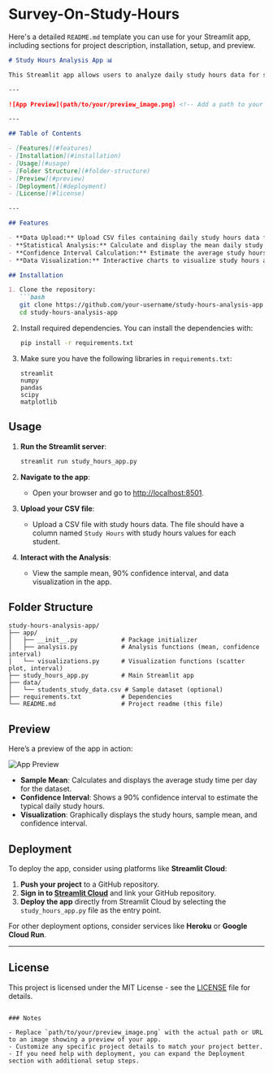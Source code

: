 # Survey-On-Study-Hours

Here's a detailed `README.md` template you can use for your Streamlit app, including sections for project description, installation, setup, and preview.

```markdown
# Study Hours Analysis App 📊

This Streamlit app allows users to analyze daily study hours data for students, including statistical insights, visualizations, and confidence interval calculations. Users can upload a CSV file with study hours data and interactively explore the analysis.

---

![App Preview](path/to/your/preview_image.png) <!-- Add a path to your image preview here -->

---

## Table of Contents

- [Features](#features)
- [Installation](#installation)
- [Usage](#usage)
- [Folder Structure](#folder-structure)
- [Preview](#preview)
- [Deployment](#deployment)
- [License](#license)

---

## Features

- **Data Upload:** Upload CSV files containing daily study hours data for multiple students.
- **Statistical Analysis:** Calculate and display the mean daily study hours.
- **Confidence Interval Calculation:** Estimate the average study hours using a 90% confidence interval.
- **Data Visualization:** Interactive charts to visualize study hours and confidence intervals.

## Installation

1. Clone the repository:
   ```bash
   git clone https://github.com/your-username/study-hours-analysis-app.git
   cd study-hours-analysis-app
   ```

2. Install required dependencies. You can install the dependencies with:
   ```bash
   pip install -r requirements.txt
   ```

3. Make sure you have the following libraries in `requirements.txt`:
   ```plaintext
   streamlit
   numpy
   pandas
   scipy
   matplotlib
   ```

## Usage

1. **Run the Streamlit server**:
   ```bash
   streamlit run study_hours_app.py
   ```

2. **Navigate to the app**:
   - Open your browser and go to [http://localhost:8501](http://localhost:8501).

3. **Upload your CSV file**:
   - Upload a CSV file with study hours data. The file should have a column named `Study Hours` with study hours values for each student.

4. **Interact with the Analysis**:
   - View the sample mean, 90% confidence interval, and data visualization in the app.

## Folder Structure

```
study-hours-analysis-app/
├── app/
│   ├── __init__.py            # Package initializer
│   ├── analysis.py            # Analysis functions (mean, confidence interval)
│   └── visualizations.py      # Visualization functions (scatter plot, interval)
├── study_hours_app.py         # Main Streamlit app
├── data/
│   └── students_study_data.csv # Sample dataset (optional)
├── requirements.txt           # Dependencies
└── README.md                  # Project readme (this file)
```

## Preview

Here’s a preview of the app in action:

![App Preview](path/to/your/preview_image.png) <!-- Add a path to your preview image here -->

- **Sample Mean**: Calculates and displays the average study time per day for the dataset.
- **Confidence Interval**: Shows a 90% confidence interval to estimate the typical daily study hours.
- **Visualization**: Graphically displays the study hours, sample mean, and confidence interval.

## Deployment

To deploy the app, consider using platforms like **Streamlit Cloud**:

1. **Push your project** to a GitHub repository.
2. **Sign in to [Streamlit Cloud](https://streamlit.io/cloud)** and link your GitHub repository.
3. **Deploy the app** directly from Streamlit Cloud by selecting the `study_hours_app.py` file as the entry point.

For other deployment options, consider services like **Heroku** or **Google Cloud Run**.

---

## License

This project is licensed under the MIT License - see the [LICENSE](LICENSE) file for details.
```

### Notes

- Replace `path/to/your/preview_image.png` with the actual path or URL to an image showing a preview of your app.
- Customize any specific project details to match your project better.
- If you need help with deployment, you can expand the Deployment section with additional setup steps.